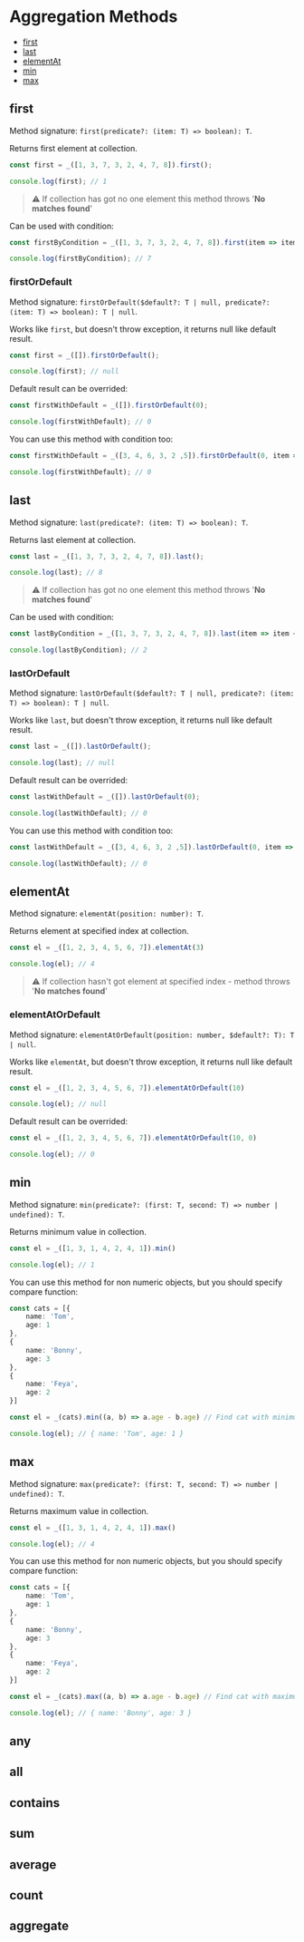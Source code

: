 # Aggregation Methods

* [first](#first)
* [last](#last)
* [elementAt](#elementAt)
* [min](#min)
* [max](#max)

## first

Method signature: `first(predicate?: (item: T) => boolean): T`.

Returns first element at collection.

```typescript
const first = _([1, 3, 7, 3, 2, 4, 7, 8]).first();

console.log(first); // 1
```

> ⚠️ If collection has got no one element this method throws '**No matches found**'

Can be used with condition:

```typescript
const firstByCondition = _([1, 3, 7, 3, 2, 4, 7, 8]).first(item => item > 3);

console.log(firstByCondition); // 7
```

### firstOrDefault

Method signature: `firstOrDefault($default?: T | null, predicate?: (item: T) => boolean): T | null`.

Works like `first`, but doesn't throw exception, it returns null like default result.

```typescript
const first = _([]).firstOrDefault();

console.log(first); // null
```

Default result can be overrided:

```typescript
const firstWithDefault = _([]).firstOrDefault(0);

console.log(firstWithDefault); // 0
```

You can use this method with condition too:

```typescript
const firstWithDefault = _([3, 4, 6, 3, 2 ,5]).firstOrDefault(0, item => item > 777);

console.log(firstWithDefault); // 0
```

## last

Method signature: `last(predicate?: (item: T) => boolean): T`.

Returns last element at collection.

```typescript
const last = _([1, 3, 7, 3, 2, 4, 7, 8]).last();

console.log(last); // 8
```

> ⚠️ If collection has got no one element this method throws '**No matches found**'

Can be used with condition:

```typescript
const lastByCondition = _([1, 3, 7, 3, 2, 4, 7, 8]).last(item => item < 3);

console.log(lastByCondition); // 2
```

### lastOrDefault

Method signature: `lastOrDefault($default?: T | null, predicate?: (item: T) => boolean): T | null`.

Works like `last`, but doesn't throw exception, it returns null like default result.

```typescript
const last = _([]).lastOrDefault();

console.log(last); // null
```

Default result can be overrided:

```typescript
const lastWithDefault = _([]).lastOrDefault(0);

console.log(lastWithDefault); // 0
```

You can use this method with condition too:

```typescript
const lastWithDefault = _([3, 4, 6, 3, 2 ,5]).lastOrDefault(0, item => item < 0);

console.log(lastWithDefault); // 0
```

## elementAt

Method signature: `elementAt(position: number): T`.

Returns element at specified index at collection.

```typescript
const el = _([1, 2, 3, 4, 5, 6, 7]).elementAt(3)

console.log(el); // 4
```

> ⚠️ If collection hasn't got element at specified index - method throws '**No matches found**'

### elementAtOrDefault

Method signature: `elementAtOrDefault(position: number, $default?: T): T | null`.

Works like `elementAt`, but doesn't throw exception, it returns null like default result.

```typescript
const el = _([1, 2, 3, 4, 5, 6, 7]).elementAtOrDefault(10)

console.log(el); // null
```

Default result can be overrided:

```typescript
const el = _([1, 2, 3, 4, 5, 6, 7]).elementAtOrDefault(10, 0)

console.log(el); // 0
```

## min

Method signature: `min(predicate?: (first: T, second: T) => number | undefined): T`.

Returns minimum value in collection.

```typescript
const el = _([1, 3, 1, 4, 2, 4, 1]).min()

console.log(el); // 1
```

You can use this method for non numeric objects, but you should specify compare function:

```typescript
const cats = [{
    name: 'Tom',
    age: 1
},
{
    name: 'Bonny',
    age: 3
},
{
    name: 'Feya',
    age: 2
}]

const el = _(cats).min((a, b) => a.age - b.age) // Find cat with minimum age

console.log(el); // { name: 'Tom', age: 1 }
```

## max

Method signature: `max(predicate?: (first: T, second: T) => number | undefined): T`.

Returns maximum value in collection.

```typescript
const el = _([1, 3, 1, 4, 2, 4, 1]).max()

console.log(el); // 4
```

You can use this method for non numeric objects, but you should specify compare function:

```typescript
const cats = [{
    name: 'Tom',
    age: 1
},
{
    name: 'Bonny',
    age: 3
},
{
    name: 'Feya',
    age: 2
}]

const el = _(cats).max((a, b) => a.age - b.age) // Find cat with maximum age

console.log(el); // { name: 'Bonny', age: 3 }
```

## any

## all

## contains

## sum

## average

## count

## aggregate
